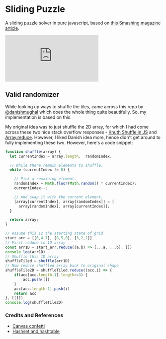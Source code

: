 # Sliding Puzzle
A sliding puzzle solver in pure javascript, based on [this Smashing magazine article][smashing].

![Screenshot of Sliding solver page](http://free.pagepeeker.com/v2/thumbs.php?size=x&url=https%3A%2F%2Fmtc-20.github.io%2FSliding-Puzzle)

## Valid randomizer

While looking up ways to shuffle the tiles, came across this repo by [@danishmughal][valid-random] which does the whole thing quite beautifully. So, my implementation is based on this.

My original idea was to just shuffle the 2D array, for which I had come across these two nice stack overflow responses - [Knuth Shuffle in JS][shuffle] and [Array.reduce][reduce]. However, I liked Danish idea more, hence didn't get around to fully implementing these two. However, here's a code snippet:
```js
function shuffle(array) {
  let currentIndex = array.length,  randomIndex;

  // While there remain elements to shuffle.
  while (currentIndex != 0) {

    // Pick a remaining element.
    randomIndex = Math.floor(Math.random() * currentIndex);
    currentIndex--;

    // And swap it with the current element.
    [array[currentIndex], array[randomIndex]] = [
      array[randomIndex], array[currentIndex]];
  }

  return array;
}

// Assume this is the starting state of grid
start_arr = [[6,4,7], [8,5,0], [3,2,1]]
// First reduce to 1D array
const arr1D = start_arr.reduce((a,b) => [...a, ...b], [])
console.log(arr1D)
// Shuffle this 1D array
shuffleTiled = shuffle(arr1D)
// Now reduce shuffled array back to original shape
shuffleTile2D = shuffleTiled.reduce((acc,i) => {
	if(acc[acc.length-1].length>=3) {
		acc.push([])
	}
	acc[acc.length-1].push(i)
	return acc
}, [[]])
console.log(shuffleTile2D)
```


### Credits and References
- [Canvas confetti][confetti]
- [Hashset and hashtable][hash]

[smashing]: https://www.smashingmagazine.com/2016/02/javascript-ai-html-sliding-tiles-puzzle/
[valid-random]: https://github.com/danishmughal/sliding-puzzle
[reduce]: https://stackoverflow.com/questions/52241641/shuffling-multidimensional-array-in-js
[shuffle]: https://stackoverflow.com/questions/2450954/how-to-randomize-shuffle-a-javascript-array
[confetti]: https://github.com/catdad/canvas-confetti
[hash]: https://www.dropbox.com/s/0v7lbn9xxofj9vw/sliding%20tiles%20puzzle.rar?dl=0&file_subpath=%2Fjs